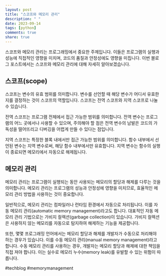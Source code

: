 ```yaml
---
layout: post
title: "스코프와 메모리 관리"
description: " "
date: 2023-09-14
tags: [python]
comments: true
share: true
---
```


스코프와 메모리 관리는 프로그래밍에서 중요한 주제입니다. 이들은 프로그램의 실행과 성능에 직접적인 영향을 미치며, 코드의 품질과 안정성에도 영향을 미칩니다. 이번 블로그 포스트에서는 스코프와 메모리 관리에 대해 자세히 알아보겠습니다.

## 스코프(scope)

스코프는 변수의 유효 범위를 의미합니다. 변수를 선언할 때 해당 변수가 어디서 유효한지를 결정하는 것이 스코프의 역할입니다. 스코프는 전역 스코프와 지역 스코프로 나눌 수 있습니다.

전역 스코프는 프로그램 전체에서 접근 가능한 범위를 의미합니다. 전역 변수는 프로그램의 어느 곳에서나 사용할 수 있으며, 주의해야 할 점은 전역 변수의 남발은 코드의 가독성을 떨어뜨리고 디버깅을 어렵게 만들 수 있다는 점입니다. 

지역 스코프는 특정한 블록 내에서만 접근 가능한 범위를 의미합니다. 함수 내부에서 선언된 변수는 지역 변수로써, 해당 함수 내부에서만 유효합니다. 지역 변수는 함수의 실행이 종료되면 메모리에서 자동으로 해제됩니다.

## 메모리 관리

메모리 관리는 프로그램이 실행되는 동안 사용되는 메모리의 할당과 해제를 다루는 것을 의미합니다. 메모리 관리는 프로그램의 성능과 안정성에 영향을 미치므로, 효율적인 메모리 관리 방법을 사용하는 것이 중요합니다.

일반적으로, 메모리 관리는 컴파일러나 런타임 환경에서 자동으로 처리됩니다. 이를 자동 메모리 관리(automatic memory management)라고도 합니다. 대표적인 자동 메모리 관리 기법으로는 가비지 컬렉션(garbage collection)이 있습니다. 가비지 컬렉션은 사용하지 않는 메모리를 자동으로 탐지하여 해제하는 기능을 제공합니다.

또한, 몇몇 프로그래밍 언어에서는 메모리 할당과 해제를 개발자가 수동으로 처리해야 하는 경우가 있습니다. 이를 수동 메모리 관리(manual memory management)라고 합니다. 수동 메모리 관리를 사용하는 경우, 개발자는 메모리 할당과 해제에 대한 책임을 직접 져야 합니다. 이는 실수로 메모리 누수(memory leak)를 유발할 수 있는 위험이 따릅니다.

#techblog #memorymanagement